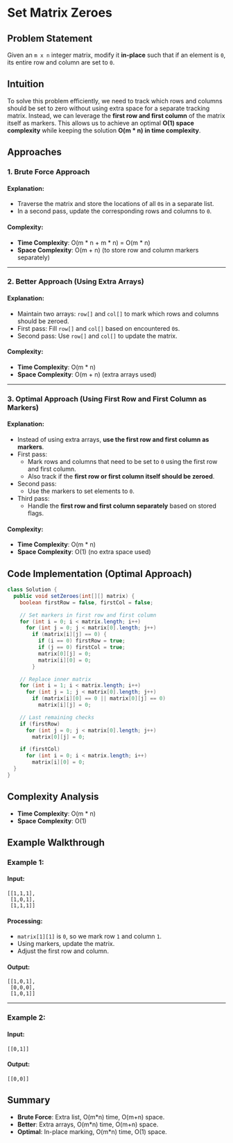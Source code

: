 # Set Matrix Zeroes

## Problem Statement
Given an `m x n` integer matrix, modify it **in-place** such that if an element is `0`, its entire row and column are set to `0`.

## Intuition
To solve this problem efficiently, we need to track which rows and columns should be set to zero without using extra space for a separate tracking matrix. Instead, we can leverage the **first row and first column** of the matrix itself as markers. This allows us to achieve an optimal **O(1) space complexity** while keeping the solution **O(m * n) in time complexity**.

## Approaches

### 1. Brute Force Approach
#### Explanation:
- Traverse the matrix and store the locations of all `0`s in a separate list.
- In a second pass, update the corresponding rows and columns to `0`.

#### Complexity:
- **Time Complexity**: O(m * n + m * n) = O(m * n)
- **Space Complexity**: O(m + n) (to store row and column markers separately)

---

### 2. Better Approach (Using Extra Arrays)
#### Explanation:
- Maintain two arrays: `row[]` and `col[]` to mark which rows and columns should be zeroed.
- First pass: Fill `row[]` and `col[]` based on encountered `0`s.
- Second pass: Use `row[]` and `col[]` to update the matrix.

#### Complexity:
- **Time Complexity**: O(m * n)
- **Space Complexity**: O(m + n) (extra arrays used)

---

### 3. Optimal Approach (Using First Row and First Column as Markers)
#### Explanation:
- Instead of using extra arrays, **use the first row and first column as markers**.
- First pass:
    - Mark rows and columns that need to be set to `0` using the first row and first column.
    - Also track if the **first row or first column itself should be zeroed**.
- Second pass:
    - Use the markers to set elements to `0`.
- Third pass:
    - Handle the **first row and first column separately** based on stored flags.

#### Complexity:
- **Time Complexity**: O(m * n)
- **Space Complexity**: O(1) (no extra space used)

## Code Implementation (Optimal Approach)

```java
class Solution {
  public void setZeroes(int[][] matrix) {
    boolean firstRow = false, firstCol = false;

    // Set markers in first row and first column
    for (int i = 0; i < matrix.length; i++)
      for (int j = 0; j < matrix[0].length; j++)
        if (matrix[i][j] == 0) {
          if (i == 0) firstRow = true;
          if (j == 0) firstCol = true;
          matrix[0][j] = 0;
          matrix[i][0] = 0;
        }

    // Replace inner matrix
    for (int i = 1; i < matrix.length; i++)
      for (int j = 1; j < matrix[0].length; j++)
        if (matrix[i][0] == 0 || matrix[0][j] == 0)
          matrix[i][j] = 0;

    // Last remaining checks
    if (firstRow)
      for (int j = 0; j < matrix[0].length; j++)
        matrix[0][j] = 0;

    if (firstCol)
      for (int i = 0; i < matrix.length; i++)
        matrix[i][0] = 0;
  }
}
```

## Complexity Analysis
- **Time Complexity**: O(m * n)
- **Space Complexity**: O(1)

## Example Walkthrough
### Example 1:
#### Input:
```
[[1,1,1],
 [1,0,1],
 [1,1,1]]
```
#### Processing:
- `matrix[1][1]` is `0`, so we mark row `1` and column `1`.
- Using markers, update the matrix.
- Adjust the first row and column.

#### Output:
```
[[1,0,1],
 [0,0,0],
 [1,0,1]]
```

---

### Example 2:
#### Input:
```
[[0,1]]
```
#### Output:
```
[[0,0]]
```

## Summary
- **Brute Force**: Extra list, O(m*n) time, O(m+n) space.
- **Better**: Extra arrays, O(m*n) time, O(m+n) space.
- **Optimal**: In-place marking, O(m*n) time, O(1) space.

